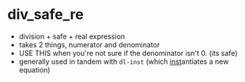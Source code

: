 div_safe_re
===========
- division + safe + real expression
- takes 2 things, numerator and denominator
- USE THIS when you're not sure if the denominator isn't 0. (its safe)
- generally used in tandem with `dl-inst` (which [inst](pages/inst.md)antiates a new equation)
